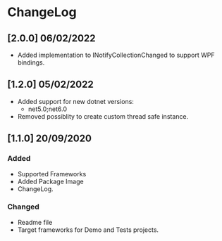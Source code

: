 # ChangeLog

## [2.0.0] 06/02/2022

- Added implementation to INotifyCollectionChanged to support WPF bindings.

## [1.2.0] 05/02/2022

- Added support for new dotnet versions:
  - net5.0;net6.0  
- Removed possiblity to create custom thread safe instance.

## [1.1.0] 20/09/2020

### Added 
- Supported Frameworks 
- Added Package Image
- ChangeLog.

### Changed
- Readme file
- Target frameworks for Demo and Tests projects. 